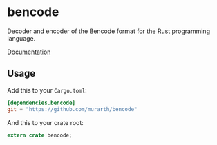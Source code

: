 # bencode

Decoder and encoder of the Bencode format for the Rust programming language.

[Documentation](https://docs.rs/bencode/)

## Usage

Add this to your `Cargo.toml`:

```toml
[dependencies.bencode]
git = "https://github.com/murarth/bencode"
```

And this to your crate root:

```rust
extern crate bencode;
```
